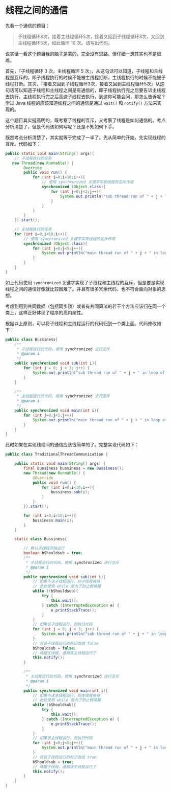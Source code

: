 # 线程之间的通信

先看一个通信的题目：

> 子线程循环3次，接着主线程循环5次，接着又回到子线程循环3次，又回到主线程循环5次，如此循环 10 次。请写出代码。

说实话一看这个题目我的脑子是蒙的，完全没有思路。但仔细一想其实也不是很难。

首先，『子线程循环 3 次，主线程循环 5 次』，从这句话可以知道，子线程和主线程是互斥的，即子线程执行的时候不能被主线程打断，主线程执行的时候不能被子线程打断。其次，『接着又回到子线程循环3次，接着又回到主线程循环5次』从这句话可以知道子线程和主线程之间是有通信的，即子线程执行完之后要告诉主线程去执行，主线程执行完之后高速子线程去执行，到这你可能会问，那怎么告诉呢？学过 Java 线程的应该知道线程之间的通信是通过 `wait()` 和 `notify()` 方法来实现的。

这个题目其实挺高明的，既考察了线程的互斥，又考察了线程是如何通信的。考点分析清楚了，但是代码该如何写呢？还是不知如何下手。

既然考点分析清楚了，其实就等于完成了一半了。先从简单的开始，先实现线程的互斥。代码如下：

```java
public static void main(String[] args){
	// 子线程执行的任务
   new Thread(new Runnable() {
		Override
		public void run() {
			for (int i=0;i<10;i++){
				// 使用 synchronized 关键字实现线程的互斥作用
				synchronized (Object.class){
					for (int j=0;j<3;j++){
						System.out.println("sub thread run of " + j + " in loop of " + i);
					}
				}
			}
		}
	}).start();

	// 主线程执行的任务
	for (int i=0;i<10;i++){
		// 使用 synchronized 关键字实现线程的互斥作用
		synchronized (Object.class){
			for (int j=0;j<5;j++){
				System.out.println("main thread run of " + j + " in loop of " + i);
			}
		}
	}
}
```

如上代码使用 `synchronized` 关键字实现了子线程和主线程的互斥，但是要是实现线程之间的通信好像就比较困难了。并且有很多冗余代码，也不符合面向对象的思想。

考虑到用到共同数据（包括同步锁）或者有共同算法的若干个方法应该归在同一个类上，这样正好体现了程序的高内聚性。

根据以上原则，可以将子线程和主线程运行的代码归到一个类上面。代码修改如下：

```java
public class Bussiness{
    /**
     * 子线程运行的代码，使用 synchronized 进行互斥
     * @param i
     */
    public synchronized void sub(int i){
        for (int j = 0; j < 3; j++) {
            System.out.println("sub thread run of " + j + " in loop of " + i);
        }
    }

    /**
     * 主线程运行的代码，使用 synchronized 进行互斥
     * @param i
     */
    public synchronized void main(int i){
        for (int j=0;j<5;j++){
            System.out.println("main thread run of " + j + " in loop of " + i);
        }
    }
}
```

此时如果在实现线程间的通信应该很简单的了。完整实现代码如下：

```java
public class TraditionalThreadCommunication {

    public static void main(String[] args) {
        final Bussiness bussiness = new Bussiness();
        new Thread(new Runnable() {
            @Override
            public void run() {
                for (int i=0;i<10;i++){
                    bussiness.sub(i);
                }
            }
        }).start();

        for (int i=0;i<10;i++){
            bussiness.main(i);
        }
    }

    static class Bussiness{

        // 默认子线程开始运行
        boolean bShouldsub = true;
        /**
         * 子线程运行的代码，使用 synchronized 进行互斥
         * @param i
         */
        public synchronized void sub(int i){
            // 如果不该子线程运行，则子线程等待
            // 此处使用 while 是为了防止假唤醒
            while (!bShouldsub){
                try {
                    this.wait();
                } catch (InterruptedException e) {
                    e.printStackTrace();
                }
            }
            // 如果该子线程运行，则执行代码
            for (int j = 0; j < 3; j++) {
                System.out.println("sub thread run of " + j + " in loop of " + i);
            }
            // 将该子线程运行的标识改成 false
            bShouldsub = false;
            // 唤醒主线程，通知该主线程运行了
            this.notify();
        }

        /**
         * 主线程运行的代码，使用 synchronized 进行互斥
         * @param i
         */
        public synchronized void main(int i){
            // 如果不该主线程运行，则主线程等待
            // 此处使用 while 是为了防止假唤醒
            while (bShouldsub){
                try {
                    this.wait();
                } catch (InterruptedException e) {
                    e.printStackTrace();
                }
            }
            // 如果该主线程运行，则执行代码
            for (int j=0;j<5;j++){
                System.out.println("main thread run of " + j + " in loop of " + i);
            }
            // 将该子线程运行的标识改成 true
            bShouldsub = true;
            // 唤醒子线程，通知该子线程运行了
            this.notify();
        }
    }
}
```
































